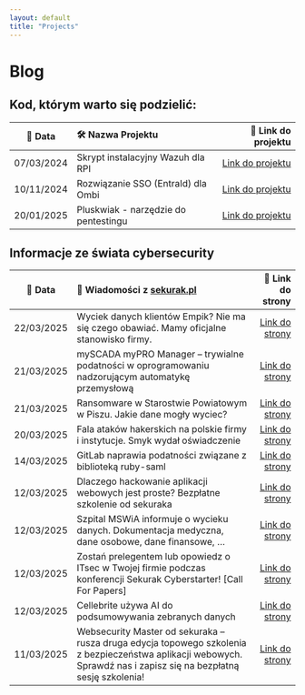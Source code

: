 ```yaml
---
layout: default
title: "Projects"
---
```

# Blog

## Kod, którym warto się podzielić:

| 📅 Data | 🛠️ Nazwa Projektu| 🔗 Link do projektu |
|:---------:|:------------------|-----------------:|
| 07/03/2024 | Skrypt instalacyjny Wazuh dla RPI | [Link do projektu](https://github.com/dadmins1984/Wazuh_for_RPI) |
| 10/11/2024 | Rozwiązanie SSO (EntraId) dla Ombi | [Link do projektu](https://github.com/dadmins1984/Ombi-Azure_SSO_Proxy) |
| 20/01/2025 | Pluskwiak - narzędzie do pentestingu | [Link do projektu](https://github.com/dadmins1984/Pluskwiak-pentesting-tool) |

## Informacje ze świata cybersecurity

| 📅 Data | 📌 Wiadomości z [sekurak.pl](https://sekurak.pl/) | 🔗 Link do strony |
|:---------:|:------------------|-------------------:|
| 22/03/2025 | Wyciek danych klientów Empik? Nie ma się czego obawiać. Mamy oficjalne stanowisko firmy. | [Link do strony](https://sekurak.pl/wyciek-danych-klientow-empik-nie-ma-sie-czego-obawiac-mamy-oficjalne-stanowisko-firmy/) |
| 21/03/2025 | mySCADA myPRO Manager – trywialne podatności w oprogramowaniu nadzorującym automatykę przemysłową | [Link do strony](https://sekurak.pl/myscada-mypro-manager-trywialne-podatnosci-w-oprogramowaniu-nadzorujacym-automatyke-przemyslowa/) |
| 21/03/2025 | Ransomware w Starostwie Powiatowym w Piszu. Jakie dane mogły wyciec? | [Link do strony](https://sekurak.pl/ransomware-w-starostwie-powiatowym-w-piszu-jakie-dane-mogly-wyciec/) |
| 20/03/2025 | Fala ataków hakerskich na polskie firmy i instytucje. Smyk wydał oświadczenie | [Link do strony](https://sekurak.pl/fala-atakow-hakerskich-na-polskie-firmy-i-instytucje-smyk-wydal-oswiadczenie/) |
| 14/03/2025 | GitLab naprawia podatności związane z biblioteką ruby-saml | [Link do strony](https://sekurak.pl/gitlab-naprawia-podatnosci-zwiazane-z-biblioteka-ruby-saml/) |
| 12/03/2025 | Dlaczego hackowanie aplikacji webowych jest proste? Bezpłatne szkolenie od sekuraka | [Link do strony](https://sekurak.pl/dlaczego-hackowanie-aplikacji-webowych-jest-proste-bezplatne-szkolenie-od-sekuraka/) |
| 12/03/2025 | Szpital MSWiA informuje o wycieku danych. Dokumentacja medyczna, dane osobowe, dane finansowe, … | [Link do strony](https://sekurak.pl/szpital-mswia-informuje-o-wycieku-danych-dokumentacja-medyczna-dane-osobowe-dane-finansowe/) |
| 12/03/2025 | Zostań prelegentem lub opowiedz o ITsec w Twojej firmie podczas konferencji Sekurak Cyberstarter! [Call For Papers] | [Link do strony](https://sekurak.pl/zostan-prelegentem-lub-opowiedz-o-itsec-w-twojej-firmie-podczas-konferencji-sekurak-cyberstarter-call-for-papers/) |
| 12/03/2025 | Cellebrite używa AI do podsumowywania zebranych danych | [Link do strony](https://sekurak.pl/cellebrite-uzywa-ai-do-podsumowywania-zebranych-danych/) |
| 11/03/2025 | Websecurity Master od sekuraka – rusza druga edycja topowego szkolenia z bezpieczeństwa aplikacji webowych. Sprawdź nas i zapisz się na bezpłatną sesję szkolenia! | [Link do strony](https://sekurak.pl/websecurity-master-od-sekuraka-rusza-druga-edycja-topowego-szkolenia-z-bezpieczenstwa-aplikacji-webowych-sprawdz-nas-i-zapisz-sie-na-bezplatna-sesje-szkolenia/) |

